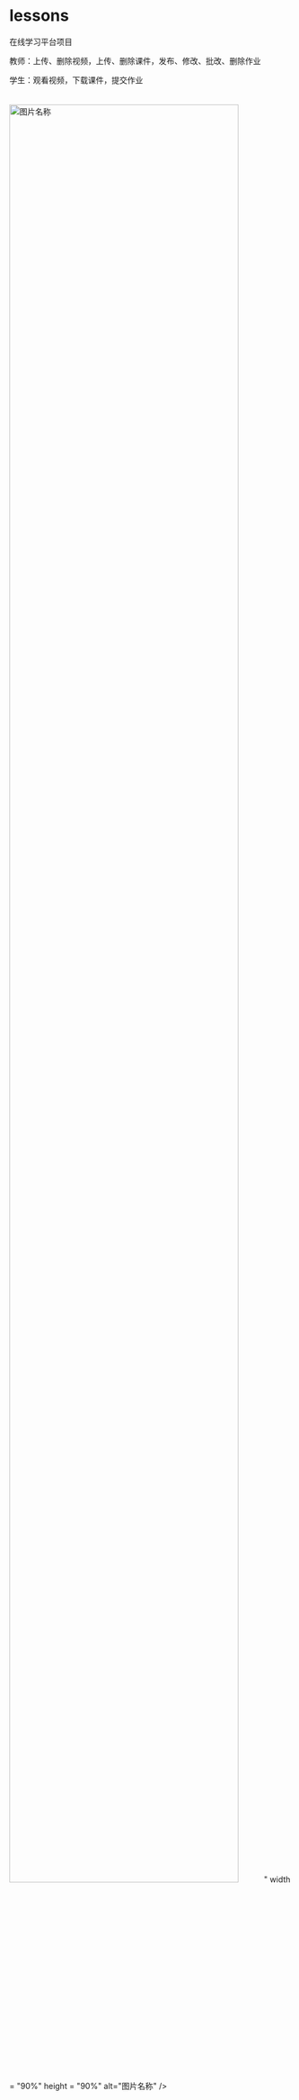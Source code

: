 # lessons
在线学习平台项目

教师：上传、删除视频，上传、删除课件，发布、修改、批改、删除作业

学生：观看视频，下载课件，提交作业
<br>
<br>
<br>
<img src="https://img2020.cnblogs.com/blog/1011634/202010/1011634-20201021130826914-1849452327.png" width = "90%" height = "90%" alt="图片名称" />" width = "90%" height = "90%" alt="图片名称" />
